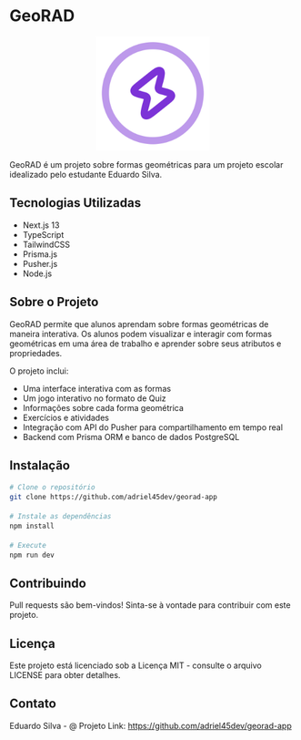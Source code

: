 # GeoRAD

<p align="center">
  <img src="/public/assets/logo.svg" alt="GeoRAD" width="200px" height="200px">
</p>

GeoRAD é um projeto sobre formas geométricas para um projeto escolar idealizado pelo estudante Eduardo Silva.

## Tecnologias Utilizadas

- Next.js 13
- TypeScript
- TailwindCSS
- Prisma.js
- Pusher.js
- Node.js

## Sobre o Projeto

GeoRAD permite que alunos aprendam sobre formas geométricas de maneira interativa. Os alunos podem visualizar e interagir com formas geométricas em uma área de trabalho e aprender sobre seus atributos e propriedades.

O projeto inclui:

- Uma interface interativa com as formas
- Um jogo interativo no formato de Quiz
- Informações sobre cada forma geométrica
- Exercícios e atividades
- Integração com API do Pusher para compartilhamento em tempo real
- Backend com Prisma ORM e banco de dados PostgreSQL

## Instalação

```bash
# Clone o repositório
git clone https://github.com/adriel45dev/georad-app

# Instale as dependências
npm install

# Execute
npm run dev

```

## Contribuindo

Pull requests são bem-vindos! Sinta-se à vontade para contribuir com este projeto.

## Licença

Este projeto está licenciado sob a Licença MIT - consulte o arquivo LICENSE para obter detalhes.

## Contato

Eduardo Silva - @
Projeto Link: https://github.com/adriel45dev/georad-app
